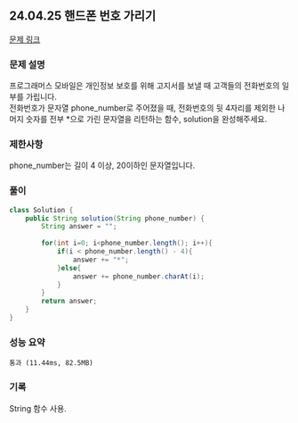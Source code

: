 ## 24.04.25 핸드폰 번호 가리기
[문제 링크](https://school.programmers.co.kr/learn/courses/30/lessons/12948)

### 문제 설명
프로그래머스 모바일은 개인정보 보호를 위해 고지서를 보낼 때 고객들의 전화번호의 일부를 가립니다.  
전화번호가 문자열 phone_number로 주어졌을 때, 전화번호의 뒷 4자리를 제외한 나머지 숫자를 전부 *으로 가린 문자열을 리턴하는 함수, solution을 완성해주세요.

### 제한사항
phone_number는 길이 4 이상, 20이하인 문자열입니다.

### 풀이
```java
class Solution {
    public String solution(String phone_number) {
        String answer = "";
        
        for(int i=0; i<phone_number.length(); i++){
            if(i < phone_number.length() - 4){
                answer += "*";
            }else{
                answer += phone_number.charAt(i);
            }
        }
        return answer;
    }
}
```

### 성능 요약
	통과 (11.44ms, 82.5MB)

### 기록
String 함수 사용.

